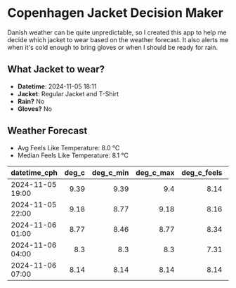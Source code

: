 
# Copenhagen Jacket Decision Maker

Danish weather can be quite unpredictable, so I created this app to help me decide which jacket to wear based on the weather forecast. 
It also alerts me when it's cold enough to bring gloves or when I should be ready for rain.

## What Jacket to wear?

- **Datetime**: 2024-11-05 18:11
- **Jacket**: Regular Jacket and T-Shirt
- **Rain?** No
- **Gloves?** No

## Weather Forecast
- Avg Feels Like Temperature: 8.0 °C
- Median Feels Like Temperature: 8.1 °C

| datetime_cph     |   deg_c |   deg_c_min |   deg_c_max |   deg_c_feels | weather   | wind   | rain   |
|:-----------------|--------:|------------:|------------:|--------------:|:----------|:-------|:-------|
| 2024-11-05 19:00 |    9.39 |        9.39 |        9.4  |          8.14 | Clouds    | Low    | None   |
| 2024-11-05 22:00 |    9.18 |        8.77 |        9.18 |          8.16 | Clouds    | Low    | None   |
| 2024-11-06 01:00 |    8.77 |        8.46 |        8.77 |          8.34 | Clouds    | Low    | None   |
| 2024-11-06 04:00 |    8.3  |        8.3  |        8.3  |          7.31 | Clouds    | Low    | None   |
| 2024-11-06 07:00 |    8.14 |        8.14 |        8.14 |          8.14 | Clouds    | Low    | None   |
        